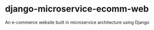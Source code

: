 # django-microservice-ecomm-web
An e-commerce website built in microservice architecture using Django

